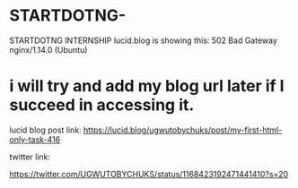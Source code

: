 # STARTDOTNG-
STARTDOTNG INTERNSHIP
lucid.blog is showing this: 502 Bad Gateway
nginx/1.14.0 (Ubuntu)

i will try and add my blog url later if I succeed in accessing it.
=======

lucid blog post link:
https://lucid.blog/ugwutobychuks/post/my-first-html-only-task-416

twitter link:

https://twitter.com/UGWUTOBYCHUKS/status/1168423192471441410?s=20